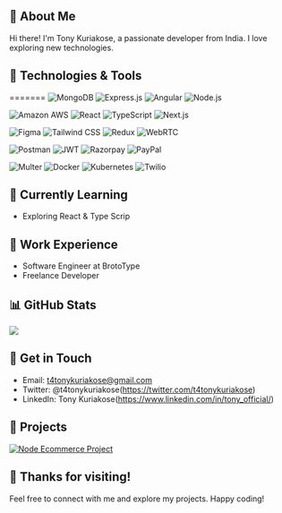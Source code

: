 

## 🚀 About Me

Hi there! I'm Tony Kuriakose, a passionate developer from India. I love exploring new technologies.

## 🔧 Technologies & Tools

=======
![MongoDB](https://img.shields.io/badge/MongoDB-47A248?style=flat-square&logo=mongodb&logoColor=white)
![Express.js](https://img.shields.io/badge/Express.js-000000?style=flat-square&logo=express&logoColor=white)
![Angular](https://img.shields.io/badge/Angular-DD0031?style=flat-square&logo=angular&logoColor=white)
![Node.js](https://img.shields.io/badge/-Node.js-339933?style=flat-square&logo=node.js&logoColor=white)

![Amazon AWS](https://img.shields.io/badge/AWS-232F3E?style=flat-square&logo=amazon-aws&logoColor=white)
![React](https://img.shields.io/badge/-React-61DAFB?style=flat-square&logo=react&logoColor=white)
![TypeScript](https://img.shields.io/badge/-TypeScript-007ACC?style=flat-square&logo=typescript&logoColor=white) 
![Next.js](https://img.shields.io/badge/-Next.js-000000?style=flat-square&logo=next.js&logoColor=white) 


![Figma](https://img.shields.io/badge/-Figma-F24E1E?style=flat-square&logo=figma&logoColor=white) 
![Tailwind CSS](https://img.shields.io/badge/-Tailwind_CSS-38B2AC?style=flat-square&logo=tailwind-css&logoColor=white) 
![Redux](https://img.shields.io/badge/-Redux-764ABC?style=flat-square&logo=redux&logoColor=white) 
![WebRTC](https://img.shields.io/badge/-WebRTC-333333?style=flat-square&logo=webrtc&logoColor=white) 

![Postman](https://img.shields.io/badge/-Postman-FF6C37?style=flat-square&logo=postman&logoColor=white) 
![JWT](https://img.shields.io/badge/-JWT-000000?style=flat-square&logo=json-web-tokens&logoColor=white) 
![Razorpay](https://img.shields.io/badge/-Razorpay-FF4500?style=flat-square&logo=razorpay&logoColor=white) 
![PayPal](https://img.shields.io/badge/-PayPal-00457C?style=flat-square&logo=paypal&logoColor=white) 

![Multer](https://img.shields.io/badge/-Multer-333333?style=flat-square&logo=multer&logoColor=white) 
![Docker](https://img.shields.io/badge/-Docker-2496ED?style=flat-square&logo=docker&logoColor=white) 
![Kubernetes](https://img.shields.io/badge/-Kubernetes-326CE5?style=flat-square&logo=kubernetes&logoColor=white) 
![Twilio](https://img.shields.io/badge/-Twilio-F22F46?style=flat-square&logo=twilio&logoColor=white)

>

## 🌱 Currently Learning

- Exploring React & Type Scrip

## 💼 Work Experience

- Software Engineer at BrotoType
- Freelance Developer

## 📊 GitHub Stats

![](https://github-readme-stats.vercel.app/api?username=tonykuriakose&show_icons=true&count_private=true&hide=prs&theme=radical)

## 📝 Get in Touch

- Email: t4tonykuriakose@gmail.com
- Twitter: @t4tonykuriakose(https://twitter.com/t4tonykuriakose)
- LinkedIn: Tony Kuriakose(https://www.linkedin.com/in/tony_official/)

## 🚧 Projects

[![Node Ecommerce Project](https://img.shields.io/badge/Project%201-Description-blueviolet)](https://github.com/tonykuriakose/TrendSetter.git)

## 🎉 Thanks for visiting!

Feel free to connect with me and explore my projects. Happy coding!

